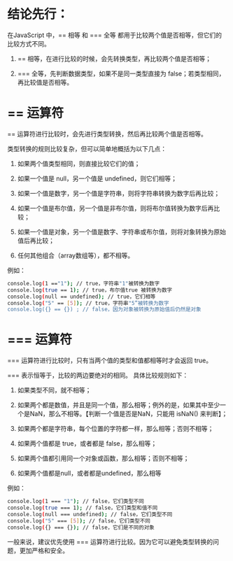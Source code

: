 # 结论先行： 

在JavaScript 中，== 相等 和 === 全等 都用于比较两个值是否相等，但它们的比较方式不同。


1. == 相等，在进行比较的时候，会先转换类型，再比较两个值是否相等；

2. === 全等，先判断数据类型，如果不是同一类型直接为 false；若类型相同，再比较值是否相等。


# == 运算符
== 运算符进行比较时，会先进行类型转换，然后再比较两个值是否相等。

类型转换的规则比较复杂，但可以简单地概括为以下几点：

1. 如果两个值类型相同，则直接比较它们的值；

2. 如果一个值是 null，另一个值是 undefined，则它们相等；

3. 如果一个值是数字，另一个值是字符串，则将字符串转换为数字后再比较；

4. 如果一个值是布尔值，另一个值是非布尔值，则将布尔值转换为数字后再比较；

5. 如果一个值是对象，另一个值是数字、字符串或布尔值，则将对象转换为原始值后再比较；

6. 任何其他组合（array数组等），都不相等。

例如：
```sh
console.log(1 =="1"); // true，字符串"1"被转换为数字 
console.log(true == 1); // true，布尔值true 被转换为数字 
console.log(null == undefined); // true，它们相等
console.log("5" == [5]); // true，字符串"5”被转换为数字 
console.log({} == {}) ; // false，因为对象被转换为原始值后仍然是对象
```

# === 运算符 

=== 运算符进行比较时，只有当两个值的类型和值都相等时才会返回 true。

=== 表示恒等于，比较的两边要绝对的相同。 具体比较规则如下：

1. 如果类型不同，就不相等；

2. 如果两个都是数值，并且是同一个值，那么相等；例外的是，如果其中至少一个是NaN，那么不相等。【判断一个值是否是NaN，只能用 isNaN() 来判断】；

3. 如果两个都是字符串，每个位置的字符都一样，那么相等；否则不相等；

4. 如果两个值都是 true，或者都是 false，那么相等；

5. 如果两个值都引用同一个对象或函数，那么相等；否则不相等；

6. 如果两个值都是null，或者都是undefined，那么相等

例如：
```sh
console.log(1 === "1"); // false，它们类型不同
console.log(true === 1); // false，它们类型和值不同
console.log(null === undefined); // false，它们类型不同
console.log("5" === [5]); // false，它们类型不同
console.log({} === {}); // false，它们是不同的对象 
```
一般来说，建议优先使用 === 运算符进行比较。因为它可以避免类型转换的问题，更加严格和安全。
